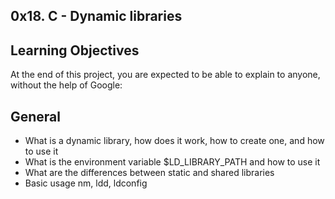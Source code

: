 ## 0x18. C - Dynamic libraries
## Learning Objectives
At the end of this project, you are expected to be able to explain to anyone, without the help of Google:

## General
- What is a dynamic library, how does it work, how to create one, and how to use it
- What is the environment variable $LD_LIBRARY_PATH and how to use it
- What are the differences between static and shared libraries
- Basic usage nm, ldd, ldconfig